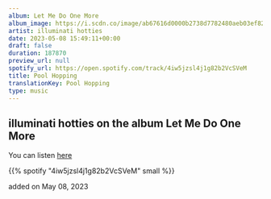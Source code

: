 ```yaml
---
album: Let Me Do One More
album_image: https://i.scdn.co/image/ab67616d0000b2738d7782480aeb03ef824420d1
artist: illuminati hotties
date: 2023-05-08 15:49:11+00:00
draft: false
duration: 187870
preview_url: null
spotify_url: https://open.spotify.com/track/4iw5jzsl4j1g82b2VcSVeM
title: Pool Hopping
translationKey: Pool Hopping
type: music
---
```


## illuminati hotties on the album Let Me Do One More

You can listen [here](https://open.spotify.com/track/4iw5jzsl4j1g82b2VcSVeM)

{{% spotify "4iw5jzsl4j1g82b2VcSVeM" small %}}

added on May 08, 2023